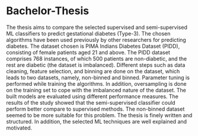 # Bachelor-Thesis
The thesis aims to compare the selected supervised and semi-supervised ML classifiers to predict gestational diabetes (Type-3). The chosen algorithms have been used previously by other researchers for predicting diabetes. The dataset chosen is PIMA Indians Diabetes Dataset (PIDD), consisting of female patients aged 21 and above. The PIDD dataset comprises 768 instances, of which 500 patients are non-diabetic, and the rest are diabetic (the dataset is imbalanced). Different steps such as data cleaning, feature selection, and binning are done on the dataset, which leads to two datasets, namely, non-binned and binned. Parameter tuning is performed while training the algorithms. In addition, oversampling is done on the training set to cope with the imbalanced nature of the dataset. The built models are evaluated using different performance measures. The results of the study showed that the semi-supervised classifier could perform better compare to supervised methods. The non-binned dataset seemed to be more suitable for this problem. The thesis is finely written and structured. In addition, the selected ML techniques are well explained and motivated. 
